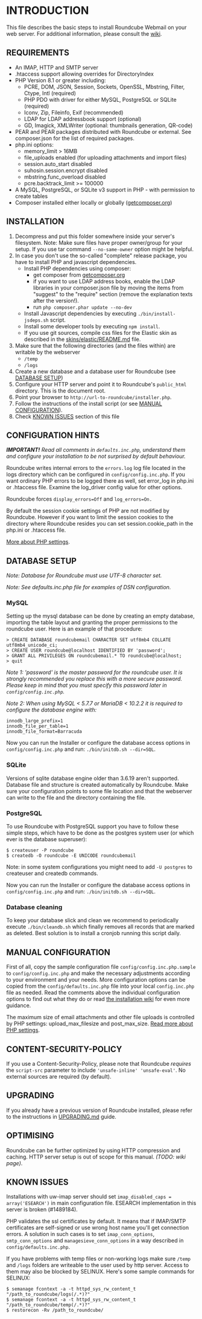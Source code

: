 INTRODUCTION
============

This file describes the basic steps to install Roundcube Webmail on your
web server. For additional information, please consult the [wiki][githubwiki].


REQUIREMENTS
------------

* An IMAP, HTTP and SMTP server
* .htaccess support allowing overrides for DirectoryIndex
* PHP Version 8.1 or greater including:
   - PCRE, DOM, JSON, Session, Sockets, OpenSSL, Mbstring, Filter, Ctype, Intl (required)
   - PHP PDO with driver for either MySQL, PostgreSQL or SQLite (required)
   - Iconv, Zip, Fileinfo, Exif (recommended)
   - LDAP for LDAP addressbook support (optional)
   - GD, Imagick, XMLWriter (optional: thumbnails generation, QR-code)
* PEAR and PEAR packages distributed with Roundcube or external.
  See composer.json for the list of required packages.
* php.ini options:
   - memory_limit > 16MB
   - file_uploads enabled (for uploading attachments and import files)
   - session.auto_start disabled
   - suhosin.session.encrypt disabled
   - mbstring.func_overload disabled
   - pcre.backtrack_limit >= 100000
* A MySQL, PostgreSQL, or SQLite v3 support in PHP - with permission to create tables
* Composer installed either locally or globally ([getcomposer.org][getcomposer])


INSTALLATION
------------

1. Decompress and put this folder somewhere inside your server's filesystem.
  Note: Make sure files have proper owner/group for your setup. If you use
  tar command `--no-same-owner` option might be helpful.
2. In case you don't use the so-called "complete" release package,
  you have to install PHP and javascript dependencies.
   - Install PHP dependencies using composer:
      - get composer from [getcomposer.org][getcomposer]
      - if you want to use LDAP address books, enable the LDAP libraries in your
      composer.json file by moving the items from "suggest" to the "require"
      section (remove the explanation texts after the version!).
      - run `php composer.phar update --no-dev`
   - Install Javascript dependencies by executing `./bin/install-jsdeps.sh` script.
   - Install some developer tools by executing `npm install`.
   - If you use git sources, compile css files for the Elastic skin as described
    in the [skins/elastic/README.md](../skins/elastic/README.md) file.
3. Make sure that the following directories (and the files within)
   are writable by the webserver
   - `/temp`
   - `/logs`
4. Create a new database and a database user for Roundcube (see [DATABASE SETUP](#dbsetup))
5. Configure your HTTP server and point it to Roundcube's `public_html` directory.
   This is the document root.
6. Point your browser to `http://url-to-roundcube/installer.php`.
7. Follow the instructions of the install script (or see [MANUAL CONFIGURATION](#manualconf)).
8. Check [KNOWN ISSUES](#knownissues) section of this file


CONFIGURATION HINTS
-------------------

_***IMPORTANT!*** Read all comments in `defaults.inc.php`, understand them
and configure your installation to be not surprised by default behaviour._

Roundcube writes internal errors to the `errors.log` log file located in the logs
directory which can be configured in `config/config.inc.php`. If you want ordinary
PHP errors to be logged there as well, set error_log in php.ini or .htaccess file.
Examine the log_driver config value for other options.

Roundcube forces `display_errors=Off` and `log_errors=On.`

By default the session cookie settings of PHP are not modified by Roundcube.
However if you want to limit the session cookies to the directory where
Roundcube resides you can set session.cookie_path in the php.ini or .htaccess file.

[More about PHP settings][phpconfig].


<a name="dbsetup"></a>
DATABASE SETUP
--------------

_Note: Database for Roundcube must use UTF-8 character set._

_Note: See defaults.inc.php file for examples of DSN configuration._

### MySQL
Setting up the mysql database can be done by creating an empty database,
importing the table layout and granting the proper permissions to the
roundcube user. Here is an example of that procedure:

    > CREATE DATABASE roundcubemail CHARACTER SET utf8mb4 COLLATE utf8mb4_unicode_ci;
    > CREATE USER roundcube@localhost IDENTIFIED BY 'password';
    > GRANT ALL PRIVILEGES ON roundcubemail.* TO roundcube@localhost;
    > quit

_Note 1: 'password' is the master password for the roundcube user. It is strongly
recommended you replace this with a more secure password. Please keep in
mind that you must specify this password later in `config/config.inc.php`._

_Note 2: When using MySQL < 5.7.7 or MariaDB < 10.2.2 it is required to configure
the database engine with:_
```
innodb_large_prefix=1
innodb_file_per_table=1
innodb_file_format=Barracuda
```

Now you can run the Installer or configure the database access options in
`config/config.inc.php` and run: `./bin/initdb.sh --dir=SQL`.


### SQLite
Versions of sqlite database engine older than 3.6.19 aren't supported.
Database file and structure is created automatically by Roundcube.
Make sure your configuration points to some file location and that the
webserver can write to the file and the directory containing the file.


### PostgreSQL
To use Roundcube with PostgreSQL support you have to follow these
simple steps, which have to be done as the postgres system user (or
which ever is the database superuser):

    $ createuser -P roundcube
    $ createdb -O roundcube -E UNICODE roundcubemail

Note: in some system configurations you might need to add `-U postgres` to
createuser and createdb commands.

Now you can run the Installer or configure the database access options in
`config/config.inc.php` and run: `./bin/initdb.sh --dir=SQL`.


### Database cleaning
To keep your database slick and clean we recommend to periodically execute
`./bin/cleandb.sh` which finally removes all records that are marked as deleted.
Best solution is to install a cronjob running this script daily.

<a name="manualconf"></a>
MANUAL CONFIGURATION
--------------------

First of all, copy the sample configuration file `config/config.inc.php.sample`
to `config/config.inc.php` and make the necessary adjustments according to your
environment and your needs. More configuration options can be copied from the
`config/defaults.inc.php` file into your local `config.inc.php` file as needed.
Read the comments above the individual configuration options to find out what
they do or read [the installation wiki][install] for even more guidance.

The maximum size of email attachments and other file uploads is controlled by
PHP settings: upload_max_filesize and post_max_size. [Read more about PHP
settings][phpconfig].


CONTENT-SECURITY-POLICY
-----------------------

If you use a Content-Security-Policy, please note that Roundcube *requires* the
`script-src` parameter to include `'unsafe-inline' 'unsafe-eval'`. No external
sources are required (by default).


UPGRADING
---------

If you already have a previous version of Roundcube installed,
please refer to the instructions in [UPGRADING.md](UPGRADING.md) guide.


OPTIMISING
----------

Roundcube can be further optimized by using HTTP compression and caching.
HTTP server setup is out of scope for this manual. _(TODO: wiki page)_.

<a name="knownissues"></a>
KNOWN ISSUES
------------

Installations with uw-imap server should set `imap_disabled_caps = array('ESEARCH')`
in main configuration file. ESEARCH implementation in this server is broken (#1489184).

PHP validates the ssl certificates by default. It means that
if IMAP/SMTP certificates are self-signed or use wrong host name you'll get
connection errors. A solution in such cases is to set `imap_conn_options`,
`smtp_conn_options` and `managesieve_conn_options` in a way described in `config/defaults.inc.php`.

If you have problems with temp files or non-working logs make sure `/temp` and `/logs` folders
are writeable to the user used by http server. Access to them may also be blocked by
SELINUX. Here's some sample commands for SELINUX:

    $ semanage fcontext -a -t httpd_sys_rw_content_t "/path_to_roundcube/logs(/.*)?"
    $ semanage fcontext -a -t httpd_sys_rw_content_t "/path_to_roundcube/temp(/.*)?"
    $ restorecon -Rv /path_to_roundcube/

[githubwiki]:  https://github.com/roundcube/roundcubemail/wiki
[getcomposer]: https://getcomposer.org/
[phpconfig]:   https://github.com/roundcube/roundcubemail/wiki/Installation#php-configuration
[install]:     https://github.com/roundcube/roundcubemail/wiki/Installation
